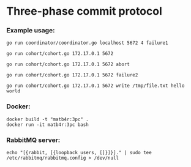 # Three-phase commit protocol

### Example usage:

```
go run coordinator/coordinator.go localhost 5672 4 failure1
```

```
go run cohort/cohort.go 172.17.0.1 5672 
```

```
go run cohort/cohort.go 172.17.0.1 5672 abort
```

```
go run cohort/cohort.go 172.17.0.1 5672 failure2
```

```
go run cohort/cohort.go 172.17.0.1 5672 write /tmp/file.txt hello world 
```

### Docker:
```
docker build -t "matb4r:3pc" .
docker run -it matb4r:3pc bash
```

### RabbitMQ server:
```
echo "[{rabbit, [{loopback_users, []}]}]." | sudo tee /etc/rabbitmq/rabbitmq.config > /dev/null
```
